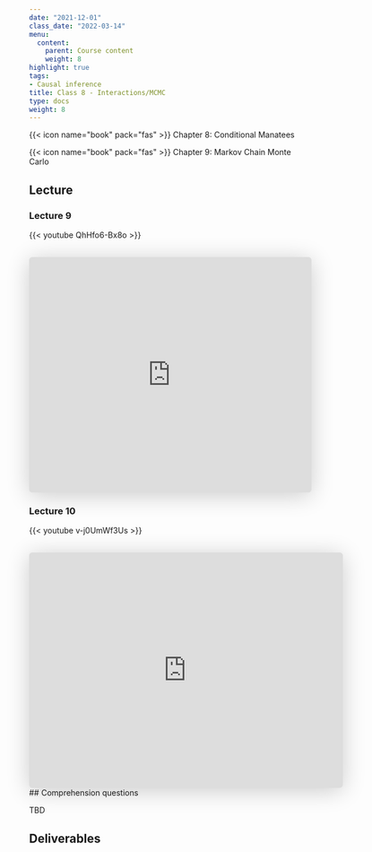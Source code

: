 ```yaml
---
date: "2021-12-01"
class_date: "2022-03-14"
menu:
  content:
    parent: Course content
    weight: 8
highlight: true
tags:
- Causal inference
title: Class 8 - Interactions/MCMC
type: docs
weight: 8
---
```


{{< icon name="book" pack="fas" >}} Chapter 8: Conditional Manatees

{{< icon name="book" pack="fas" >}} Chapter 9: Markov Chain Monte Carlo

<!--more-->

## Lecture

### Lecture 9

{{< youtube QhHfo6-Bx8o >}}

<br>

<iframe class="speakerdeck-iframe" frameborder="0" src="https://speakerdeck.com/player/d4e9b8ae775c4968b4dab1b44fea4c75" title="L09 Statistical Rethinking Winter 2019" allowfullscreen="true" mozallowfullscreen="true" webkitallowfullscreen="true" style="border: 0px; background: padding-box padding-box rgba(0, 0, 0, 0.1); margin: 0px; padding: 0px; border-radius: 6px; box-shadow: rgba(0, 0, 0, 0.2) 0px 5px 40px; width: 100%; height: 420px;" data-ratio="1.3333333333333333"></iframe>

<br>

### Lecture 10

{{< youtube v-j0UmWf3Us >}}

<br>

<iframe class="speakerdeck-iframe" frameborder="0" src="https://speakerdeck.com/player/c01485b84fa54e849136242257d8af0e" title="L10 Statistical Rethinking Winter 2019" allowfullscreen="true" mozallowfullscreen="true" webkitallowfullscreen="true" style="border: 0px; background: padding-box padding-box rgba(0, 0, 0, 0.1); margin: 0px; padding: 0px; border-radius: 6px; box-shadow: rgba(0, 0, 0, 0.2) 0px 5px 40px; width: 560px; height: 420px;" data-ratio="1.3333333333333333"></iframe>
## Comprehension questions

TBD

## Deliverables
